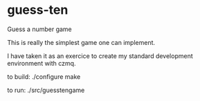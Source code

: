 # guess-ten
Guess a number game

This is really the simplest game one can implement. 

I have taken it as an exercice to create my standard development environment with czmq.

to build:
./configure
make

to run:
./src/guesstengame
